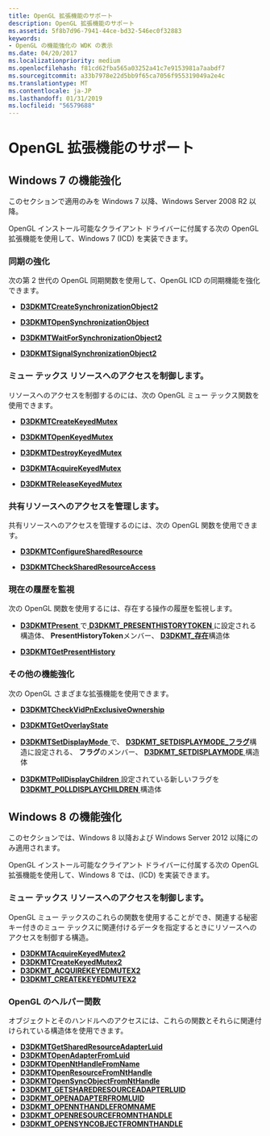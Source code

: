 ```yaml
---
title: OpenGL 拡張機能のサポート
description: OpenGL 拡張機能のサポート
ms.assetid: 5f8b7d96-7941-44ce-bd32-546ec0f32883
keywords:
- OpenGL の機能強化の WDK の表示
ms.date: 04/20/2017
ms.localizationpriority: medium
ms.openlocfilehash: f81cd62fba565a03252a41c7e9153981a7aabdf7
ms.sourcegitcommit: a33b7978e22d5bb9f65ca7056f955319049a2e4c
ms.translationtype: MT
ms.contentlocale: ja-JP
ms.lasthandoff: 01/31/2019
ms.locfileid: "56579688"
---
```

# <a name="supporting-opengl-enhancements"></a>OpenGL 拡張機能のサポート


## <a name="span-idwindows7enhancementsspanspan-idwindows7enhancementsspanspan-idwindows7enhancementsspanwindows7-enhancements"></a><span id="Windows_7_Enhancements"></span><span id="windows_7_enhancements"></span><span id="WINDOWS_7_ENHANCEMENTS"></span>Windows 7 の機能強化


このセクションで適用のみを Windows 7 以降、Windows Server 2008 R2 以降。

OpenGL インストール可能なクライアント ドライバーに付属する次の OpenGL 拡張機能を使用して、Windows 7 (ICD) を実装できます。

### <a name="span-idenhancingsynchronizationspanspan-idenhancingsynchronizationspanenhancing-synchronization"></a><span id="enhancing_synchronization"></span><span id="ENHANCING_SYNCHRONIZATION"></span>同期の強化

次の第 2 世代の OpenGL 同期関数を使用して、OpenGL ICD の同期機能を強化できます。

-   [**D3DKMTCreateSynchronizationObject2**](https://msdn.microsoft.com/library/windows/hardware/ff546879)

-   [**D3DKMTOpenSynchronizationObject**](https://msdn.microsoft.com/library/windows/hardware/ff547069)

-   [**D3DKMTWaitForSynchronizationObject2**](https://msdn.microsoft.com/library/windows/hardware/ff547262)

-   [**D3DKMTSignalSynchronizationObject2**](https://msdn.microsoft.com/library/windows/hardware/ff547227)

### <a name="span-idcontrollingresourceaccesswithmutexesspanspan-idcontrollingresourceaccesswithmutexesspancontrolling-resource-access-with-mutexes"></a><span id="controlling_resource_access_with_mutexes"></span><span id="CONTROLLING_RESOURCE_ACCESS_WITH_MUTEXES"></span>ミュー テックス リソースへのアクセスを制御します。

リソースへのアクセスを制御するのには、次の OpenGL ミュー テックス関数を使用できます。

-   [**D3DKMTCreateKeyedMutex**](https://msdn.microsoft.com/library/windows/hardware/ff546845)

-   [**D3DKMTOpenKeyedMutex**](https://msdn.microsoft.com/library/windows/hardware/ff547054)

-   [**D3DKMTDestroyKeyedMutex**](https://msdn.microsoft.com/library/windows/hardware/ff546920)

-   [**D3DKMTAcquireKeyedMutex**](https://msdn.microsoft.com/library/windows/hardware/ff546732)

-   [**D3DKMTReleaseKeyedMutex**](https://msdn.microsoft.com/library/windows/hardware/ff547129)

### <a name="span-idmanagingaccesstosharedresourcesspanspan-idmanagingaccesstosharedresourcesspanmanaging-access-to-shared-resources"></a><span id="managing_access_to_shared_resources"></span><span id="MANAGING_ACCESS_TO_SHARED_RESOURCES"></span>共有リソースへのアクセスを管理します。

共有リソースへのアクセスを管理するのには、次の OpenGL 関数を使用できます。

-   [**D3DKMTConfigureSharedResource**](https://msdn.microsoft.com/library/windows/hardware/ff546798)

-   [**D3DKMTCheckSharedResourceAccess**](https://msdn.microsoft.com/library/windows/hardware/ff546769)

### <a name="span-idmonitoringpresenthistoryspanspan-idmonitoringpresenthistoryspanmonitoring-present-history"></a><span id="monitoring_present_history"></span><span id="MONITORING_PRESENT_HISTORY"></span>現在の履歴を監視

次の OpenGL 関数を使用するには、存在する操作の履歴を監視します。

-   [**D3DKMTPresent** ](https://msdn.microsoft.com/library/windows/hardware/ff547091)で[ **D3DKMT\_PRESENTHISTORYTOKEN** ](https://msdn.microsoft.com/library/windows/hardware/ff548188)に設定される構造体、 **PresentHistoryToken**メンバー、 [ **D3DKMT\_存在**](https://msdn.microsoft.com/library/windows/hardware/ff548168)構造体

-   [**D3DKMTGetPresentHistory**](https://msdn.microsoft.com/library/windows/hardware/ff546987)

### <a name="span-idmiscellaneousenhancementsspanspan-idmiscellaneousenhancementsspanmiscellaneous-enhancements"></a><span id="miscellaneous_enhancements"></span><span id="MISCELLANEOUS_ENHANCEMENTS"></span>その他の機能強化

次の OpenGL さまざまな拡張機能を使用できます。

-   [**D3DKMTCheckVidPnExclusiveOwnership**](https://msdn.microsoft.com/library/windows/hardware/ff546779)

-   [**D3DKMTGetOverlayState**](https://msdn.microsoft.com/library/windows/hardware/ff546977)

-   [**D3DKMTSetDisplayMode** ](https://msdn.microsoft.com/library/windows/hardware/ff547169)で、 [ **D3DKMT\_SETDISPLAYMODE\_フラグ**](https://msdn.microsoft.com/library/windows/hardware/ff548286)構造に設定される、 **フラグ**のメンバー、 [ **D3DKMT\_SETDISPLAYMODE** ](https://msdn.microsoft.com/library/windows/hardware/ff548275)構造体

-   [**D3DKMTPollDisplayChildren** ](https://msdn.microsoft.com/library/windows/hardware/ff547077)設定されている新しいフラグを[ **D3DKMT\_POLLDISPLAYCHILDREN** ](https://msdn.microsoft.com/library/windows/hardware/ff548161)構造体

## <a name="span-idwindows8enhancementsspanspan-idwindows8enhancementsspanwindows8-enhancements"></a><span id="windows_8_enhancements"></span><span id="WINDOWS_8_ENHANCEMENTS"></span>Windows 8 の機能強化


このセクションでは、Windows 8 以降および Windows Server 2012 以降にのみ適用されます。

OpenGL インストール可能なクライアント ドライバーに付属する次の OpenGL 拡張機能を使用して、Windows 8 では、(ICD) を実装できます。

### <a name="span-idcontrollingresourceaccesswithmutexesspanspan-idcontrollingresourceaccesswithmutexesspanspan-idcontrollingresourceaccesswithmutexesspancontrolling-resource-access-with-mutexes"></a><span id="Controlling_Resource_Access_with_Mutexes_"></span><span id="controlling_resource_access_with_mutexes_"></span><span id="CONTROLLING_RESOURCE_ACCESS_WITH_MUTEXES_"></span>ミュー テックス リソースへのアクセスを制御します。

OpenGL ミュー テックスのこれらの関数を使用することができ、関連する秘密キー付きのミュー テックスに関連付けるデータを指定するときにリソースへのアクセスを制御する構造。

-   [**D3DKMTAcquireKeyedMutex2**](https://msdn.microsoft.com/library/windows/hardware/hh439340)
-   [**D3DKMTCreateKeyedMutex2**](https://msdn.microsoft.com/library/windows/hardware/hh439345)
-   [**D3DKMT\_ACQUIREKEYEDMUTEX2**](https://msdn.microsoft.com/library/windows/hardware/hh439466)
-   [**D3DKMT\_CREATEKEYEDMUTEX2**](https://msdn.microsoft.com/library/windows/hardware/hh439474)

### <a name="span-idopenglhelperfunctionsspanspan-idopenglhelperfunctionsspanspan-idopenglhelperfunctionsspanopengl-helper-functions"></a><span id="OpenGL_Helper_Functions"></span><span id="opengl_helper_functions"></span><span id="OPENGL_HELPER_FUNCTIONS"></span>OpenGL のヘルパー関数

オブジェクトとそのハンドルへのアクセスには、これらの関数とそれらに関連付けられている構造体を使用できます。

-   [**D3DKMTGetSharedResourceAdapterLuid**](https://msdn.microsoft.com/library/windows/hardware/jj128339)
-   [**D3DKMTOpenAdapterFromLuid**](https://msdn.microsoft.com/library/windows/hardware/hh780247)
-   [**D3DKMTOpenNtHandleFromName**](https://msdn.microsoft.com/library/windows/hardware/hh439409)
-   [**D3DKMTOpenResourceFromNtHandle**](https://msdn.microsoft.com/library/windows/hardware/hh439413)
-   [**D3DKMTOpenSyncObjectFromNtHandle**](https://msdn.microsoft.com/library/windows/hardware/hh780248)
-   [**D3DKMT\_GETSHAREDRESOURCEADAPTERLUID**](https://msdn.microsoft.com/library/windows/hardware/jj128344)
-   [**D3DKMT\_OPENADAPTERFROMLUID**](https://msdn.microsoft.com/library/windows/hardware/hh780267)
-   [**D3DKMT\_OPENNTHANDLEFROMNAME**](https://msdn.microsoft.com/library/windows/hardware/hh406493)
-   [**D3DKMT\_OPENRESOURCEFROMNTHANDLE**](https://msdn.microsoft.com/library/windows/hardware/hh406496)
-   [**D3DKMT\_OPENSYNCOBJECTFROMNTHANDLE**](https://msdn.microsoft.com/library/windows/hardware/hh780268)

 

 





